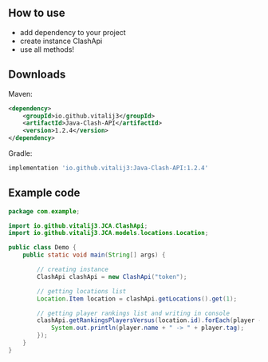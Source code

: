 ## How to use
- add dependency to your project
- create instance ClashApi
- use all methods!

## Downloads
Maven:
```xml
<dependency>
    <groupId>io.github.vitalij3</groupId>
    <artifactId>Java-Clash-API</artifactId>
    <version>1.2.4</version>
</dependency>
```
Gradle:
```groovy
implementation 'io.github.vitalij3:Java-Clash-API:1.2.4'
```

## Example code

```java
package com.example;

import io.github.vitalij3.JCA.ClashApi;
import io.github.vitalij3.JCA.models.locations.Location;

public class Demo {
    public static void main(String[] args) {

        // creating instance
        ClashApi clashApi = new ClashApi("token");

        // getting locations list
        Location.Item location = clashApi.getLocations().get(1);

        // getting player rankings list and writing in console
        clashApi.getRankingsPlayersVersus(location.id).forEach(player -> {
            System.out.println(player.name + " -> " + player.tag);
        });
    }
}
```